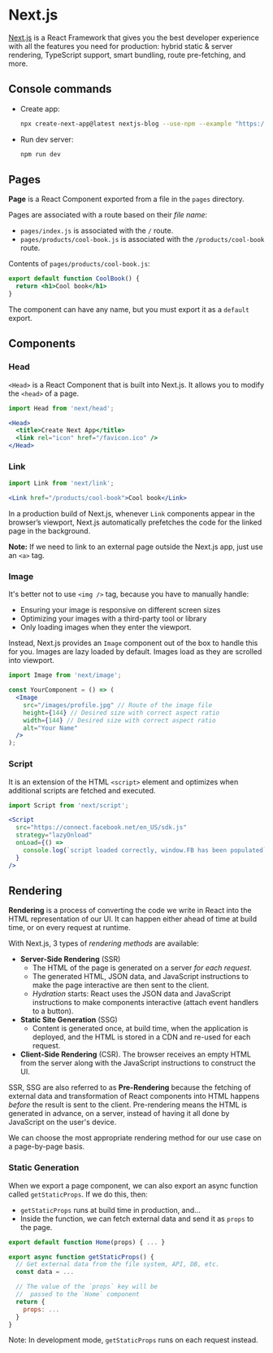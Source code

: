 # Next.js

[Next.js](https://nextjs.org/) is a React Framework that gives you the best developer experience 
with all the features you need for production: hybrid static & server rendering, TypeScript support, smart bundling, route pre-fetching, and more.

## Console commands

- Create app:
  ```bash
  npx create-next-app@latest nextjs-blog --use-npm --example "https://github.com/vercel/next-learn/tree/master/basics/learn-starter"
  ```
- Run dev server:
  ```bash
  npm run dev
  ```

## Pages

**Page** is a React Component exported from a file in the `pages` directory.

Pages are associated with a route based on their *file name*:

- `pages/index.js` is associated with the `/` route.
- `pages/products/cool-book.js` is associated with the `/products/cool-book` route.

Contents of `pages/products/cool-book.js`:

```jsx
export default function CoolBook() {
  return <h1>Cool book</h1>
}
```
The component can have any name, but you must export it as a `default` export.

## Components

### Head

`<Head>` is a React Component that is built into Next.js. It allows you to modify the `<head>` of a page.

```jsx
import Head from 'next/head';

<Head>
  <title>Create Next App</title>
  <link rel="icon" href="/favicon.ico" />
</Head>
```

### Link

```jsx
import Link from 'next/link';

<Link href="/products/cool-book">Cool book</Link>
```

In a production build of Next.js, whenever `Link` components appear in the browser’s viewport, Next.js automatically prefetches the code for the linked page in the background.

**Note:** If we need to link to an external page outside the Next.js app, just use an `<a>` tag.

### Image

It's better not to use `<img />` tag, because you have to manually handle:

- Ensuring your image is responsive on different screen sizes
- Optimizing your images with a third-party tool or library
- Only loading images when they enter the viewport.

Instead, Next.js provides an `Image` component out of the box to handle this for you.
Images are lazy loaded by default. Images load as they are scrolled into viewport.

```jsx
import Image from 'next/image';

const YourComponent = () => (
  <Image
    src="/images/profile.jpg" // Route of the image file
    height={144} // Desired size with correct aspect ratio
    width={144} // Desired size with correct aspect ratio
    alt="Your Name"
  />
);
```

### Script

It is an extension of the HTML `<script>` element and optimizes when additional scripts are fetched and executed.
  
```jsx
import Script from 'next/script';

<Script
  src="https://connect.facebook.net/en_US/sdk.js"
  strategy="lazyOnload"
  onLoad={() =>
    console.log(`script loaded correctly, window.FB has been populated`)
  }
/>
```

## Rendering

**Rendering** is a process of converting the code we write in React into the HTML representation of our UI. It can happen either ahead of time at build time, or on every request at runtime.

With Next.js, 3 types of *rendering methods* are available: 

- **Server-Side Rendering** (SSR)
  - The HTML of the page is generated on a server *for each request*. 
  - The generated HTML, JSON data, and JavaScript instructions to make the page interactive are then sent to the client.
  - *Hydration* starts: React uses the JSON data and JavaScript instructions to make components interactive (attach event handlers to a button).
- **Static Site Generation** (SSG)
  - Content is generated once, at build time, when the application is deployed, and the HTML is stored in a CDN and re-used for each request.
- **Client-Side Rendering** (CSR). The browser receives an empty HTML from the server along with the JavaScript instructions to construct the UI.

SSR, SSG are also referred to as **Pre-Rendering** because the fetching of external data and 
transformation of React components into HTML happens *before* the result is sent to the client.
Pre-rendering means the HTML is generated in advance, on a server, instead of having it all done by JavaScript on the user's device.

We can choose the most appropriate rendering method for our use case on a page-by-page basis.

### Static Generation

When we export a page component, we can also export an async function called `getStaticProps`. If we do this, then:

- `getStaticProps` runs at build time in production, and…
- Inside the function, we can fetch external data and send it as `props` to the page.

```jsx
export default function Home(props) { ... }

export async function getStaticProps() {
  // Get external data from the file system, API, DB, etc.
  const data = ...

  // The value of the `props` key will be
  //  passed to the `Home` component
  return {
    props: ...
  }
}
```
Note: In development mode, `getStaticProps` runs on each request instead.

